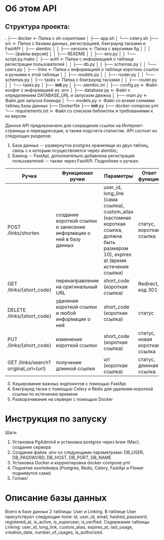 # Об этом API

## Структура проекта: 

.
├── docker                         <- Папка с sh-скриптами
│   ├── app.sh
│   └── celery.sh
├── src                            <- Папка с базами данных, регистрацией, бэкграунд тасками и FastAPI
│   ├── alembic
│   │   ├── versions              <- Папка с версиями бд
│   │   │   └── [файлы версий]
│   │   ├── README
│   │   ├── env.py
│   │   └── script.py.mako
│   ├── auth                      <- Папка с информацией о таблице регистрации пользователей
│   │   ├── db.py
│   │   ├── schemas.py
│   │   └── users.py
│   ├── links                     <- Папка с информацией о таблице коротких ссылок и ручками к этой таблице
│   │   ├── models.py
│   │   ├── router.py
│   │   └── schemas.py
│   ├── tasks                     <- Папка с бэкграунд тасками
│   │   ├── router.py
│   │   └── tasks.py
│   ├── __init__.py
│   ├── alembic.ini
│   ├── config.py                 <- Файл-конфиг с информацией из .env
│   ├── database.py               <- Файл с определением DATABASE_URL и запуском движка
│   ├── main.py                   <- Файл для запуска бэкенда
│   └── models.py                 <- Файл со всеми схемами таблиц базы данных
├── Dockerfile
├── __init__.py
├── docker-compose.yml
└── requirements.txt              <- Файл со списком библиотек и требованиями к их версии

Данное API предназначено для сокращения ссылок на Интернет-страницы и переадресации, а также подсчета статистик. API состоит из следующих разделов:
1. База данных -- развернутое postgres хранилище из двух таблиц, связь с к которым осуществляется через alembic;
2. Бэкенд -- FastApi, дополнительно добавлена регистрация пользователей -- также через FastAPI. Подробнее о ручках:

Ручка | Функционал ручки | Параметры | Ответ функции
| --- | --- | --- | --- |
POST /links/shorten | создание короткой ссылки и занесение информации о ней в базу данных | user_id, long_link (сама ссылка), custom_alias (кастомная короткая ссылка, должна быть размером 10), expires at (время истечения ссылки) | статус, короткая ссылка
GET /links/{short_code} | перенаправление на оригинальный URL | short_code (короткая ссылка) | Redirect, код 301
DELETE /links/{short_code} | удаление короткой ссылки и любой информации о ней | short_code (короткая ссылка) | статус
PUT /links/{short_code} | изменение короткой ссылки | short_code (короткая ссылка) | статус, новая короткая ссылка
GET /links/search?original_url={url} | получение длинной ссылки | url (короткая ссылка) | статус, длинная ссылка 

3. Кэширование важных эндпоинтов с помощью FastApi
4. Бэкграунд таски с помощью Celery и Redis для удаления короткой ссылки по истечению времени 
5. Разворачивание на сервере с помощью Docker

# Инструкция по запуску 

Шаги: 
1. Установка PgAdmin4 и установка postgres через brew (Mac), создание сервера
2. Создание файла .env со следующими параметрами: DB_USER, DB_PASSWORD, DB_HOST, DB_PORT, DB_NAME
3. Установка Docker и корректировка docker-compose.yml
4. Поднятие контейнера (Postgres, Redis, Celery, FastApi и Flower поднимутся сами)
5. Готово! 

# Описание базы данных
    
Всего в базе данных 2 таблицы: User и Linking. В таблице User присутствуют следующие поля: id, user_id, email, hashed_password, registered_at, is_active, is_superuser, is_verified. Содержание таблицы Linking: user_id, long_link, custom_alias, expires_at, last_usage, creation_date, number_of_usages, is_authorized.
